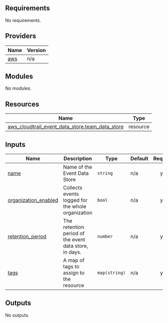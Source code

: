 <!-- BEGIN_TF_DOCS -->
## Requirements

No requirements.

## Providers

| Name | Version |
|------|---------|
| <a name="provider_aws"></a> [aws](#provider\_aws) | n/a |

## Modules

No modules.

## Resources

| Name | Type |
|------|------|
| [aws_cloudtrail_event_data_store.team_data_store](https://registry.terraform.io/providers/hashicorp/aws/latest/docs/resources/cloudtrail_event_data_store) | resource |

## Inputs

| Name | Description | Type | Default | Required |
|------|-------------|------|---------|:--------:|
| <a name="input_name"></a> [name](#input\_name) | Name of the Event Data Store | `string` | n/a | yes |
| <a name="input_organization_enabled"></a> [organization\_enabled](#input\_organization\_enabled) | Collects events logged for the whole organization | `bool` | n/a | yes |
| <a name="input_retention_period"></a> [retention\_period](#input\_retention\_period) | The retention period of the event data store, in days. | `number` | n/a | yes |
| <a name="input_tags"></a> [tags](#input\_tags) | A map of tags to assign to the resource | `map(string)` | n/a | yes |

## Outputs

No outputs.
<!-- END_TF_DOCS -->